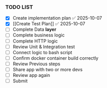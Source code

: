 ### TODO LIST
- [x] Create implementation plan ✅ 2025-10-07
- [x] [[Create Test Plan]] ✅ 2025-10-07
- [ ] Complete Data **layer**
- [ ] Complete business logic
- [ ] Complete HTTP logic 
- [ ] Review Unit & Integration test 
- [ ] Connect logic to bash script 
- [ ] Confirm docker container build correctly 
- [ ] Review Previous steps 
- [ ] Share app with two or more devs 
- [ ] Review app again 
- [ ] Submit 